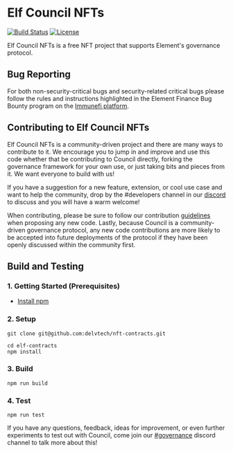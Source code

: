 # Elf Council NFTs

[![Build Status](https://github.com/delvtech/nft-contracts/workflows/Tests/badge.svg)](https://github.com/delvtech/nft-contracts/actions)
[![License](https://img.shields.io/badge/License-Apache%202.0-blue.svg)](https://github.com/delvtech/nft-contracts/blob/master/LICENSE)

Elf Council NFTs is a free NFT project that supports Element's governance protocol.

## Bug Reporting

For both non-security-critical bugs and security-related critical bugs please follow the rules and instructions highlighted in the Element Finance Bug Bounty program on the [Immunefi platform](https://immunefi.com/bounty/elementfinance/).

## Contributing to Elf Council NFTs

Elf Council NFTs is a community-driven project and there are many ways to contribute to it. We encourage you to jump in and improve and use this code whether that be contributing to Council directly, forking the governance framework for your own use, or just taking bits and pieces from it. We want everyone to build with us!

If you have a suggestion for a new feature, extension, or cool use case and want to help the community, drop by the #developers channel in our [discord](https://discord.gg/srgcTGccGe) to discuss and you will have a warm welcome!

When contributing, please be sure to follow our contribution [guidelines](https://github.com/delvtech/nft-contracts/blob/master/CONTRIBUTING.md) when proposing any new code. Lastly, because Council is a community-driven governance protocol, any new code contributions are more likely to be accepted into future deployments of the protocol if they have been openly discussed within the community first.

## Build and Testing

### 1. Getting Started (Prerequisites)

- [Install npm](https://nodejs.org/en/download/)

### 2. Setup

```
git clone git@github.com:delvtech/nft-contracts.git
```

```
cd elf-contracts
npm install
```

### 3. Build

```
npm run build
```

### 4. Test

```
npm run test
```

If you have any questions, feedback, ideas for improvement, or even further experiments to test out with Council, come join our [#governance](https://discord.gg/z4EsSuaYCd) discord channel to talk more about this!
